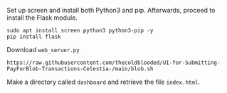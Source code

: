 Set up screen and install both Python3 and pip. Afterwards, proceed to install the Flask module.

```
sudo apt install screen python3 python3-pip -y
pip install flask
```

Download `web_server.py`

```
https://raw.githubusercontent.com/thecoldblooded/UI-for-Submitting-PayForBlob-Transactions-Celestia-/main/blob.sh
```

Make a directory called `dashboard` and retrieve the file `index.html`.
